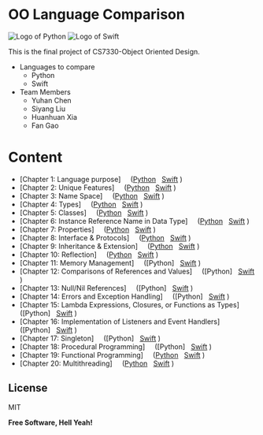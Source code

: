 # OO Language Comparison

![Logo of Python](https://www.python.org/static/img/python-logo@2x.png) ![Logo of Swift](https://devimages-cdn.apple.com/assets/elements/icons/swift/swift-64x64_2x.png)

This is the final project of CS7330-Object Oriented Design.
- Languages to compare
  - Python
  - Swift
- Team Members
  - Yuhan Chen
  - Siyang Liu
  - Huanhuan Xia
  - Fan Gao

# Content

- [Chapter 1: Language purpose] &nbsp; &nbsp; ([Python](https://github.com/7330-Coder/OOLanguageComparison/blob/master/Chapter1Python.md)  &nbsp; [Swift](https://github.com/7330-Coder/OOLanguageComparison/blob/master/Chapter1Swift.md) )
- [Chapter 2: Unique Features] &nbsp; &nbsp; ([Python](https://github.com/7330-Coder/OOLanguageComparison/blob/master/Chapter2Python.md)  &nbsp; [Swift](https://github.com/7330-Coder/OOLanguageComparison/blob/master/Chapter2Swift.md) )
- [Chapter 3: Name Space] &nbsp; &nbsp; ([Python](https://github.com/7330-Coder/OOLanguageComparison/blob/master/Chapter3Python.md)  &nbsp; [Swift](https://github.com/7330-Coder/OOLanguageComparison/blob/master/Chapter3Swift.md) )
- [Chapter 4: Types] &nbsp; &nbsp; ([Python](https://github.com/7330-Coder/OOLanguageComparison/blob/master/Chapter4Python.md)  &nbsp; [Swift](https://github.com/7330-Coder/OOLanguageComparison/blob/master/Chapter4Swift.md) )
- [Chapter 5: Classes] &nbsp; &nbsp; ([Python](https://github.com/7330-Coder/OOLanguageComparison/blob/master/Chapter5Python.md)  &nbsp; [Swift](https://github.com/7330-Coder/OOLanguageComparison/blob/master/Chapter5Swift.md) )
- [Chapter 6: Instance Reference Name in Data Type] &nbsp; &nbsp; ([Python](https://github.com/7330-Coder/OOLanguageComparison/blob/master/Chapter6Python.md)  &nbsp; [Swift](https://github.com/7330-Coder/OOLanguageComparison/blob/master/Chapter6Swift.md) )
- [Chapter 7: Properties] &nbsp; &nbsp; ([Python](https://github.com/7330-Coder/OOLanguageComparison/blob/master/Chapter7Python.md)  &nbsp; [Swift](https://github.com/7330-Coder/OOLanguageComparison/blob/master/Chapter7Swift.md) )
- [Chapter 8: Interface & Protocols] &nbsp; &nbsp; ([Python](https://github.com/7330-Coder/OOLanguageComparison/blob/master/Chapter8Python.md)  &nbsp; [Swift](https://github.com/7330-Coder/OOLanguageComparison/blob/master/Chapter8Swift.md) )
- [Chapter 9: Inheritance & Extension] &nbsp; &nbsp; ([Python](https://github.com/7330-Coder/OOLanguageComparison/blob/master/Chapter9Python.md)  &nbsp; [Swift](https://github.com/7330-Coder/OOLanguageComparison/blob/master/Chapter9Swift.md) )
- [Chapter 10: Reflection] &nbsp; &nbsp; ([Python](https://github.com/7330-Coder/OOLanguageComparison/blob/master/Chapter10Python.md)  &nbsp; [Swift](https://github.com/7330-Coder/OOLanguageComparison/blob/master/Chapter10Swift.md) )
- [Chapter 11: Memory Management] &nbsp; &nbsp; ([Python]  &nbsp; [Swift](https://github.com/7330-Coder/OOLanguageComparison/blob/master/Chapter11Swift.md) )
- [Chapter 12: Comparisons of References and Values] &nbsp; &nbsp; ([Python]  &nbsp; [Swift](https://github.com/7330-Coder/OOLanguageComparison/blob/master/Chapter12Swift.md) )
- [Chapter 13: Null/Nil References] &nbsp; &nbsp; ([Python]  &nbsp; [Swift](https://github.com/7330-Coder/OOLanguageComparison/blob/master/Chapter13Swift.md) )
- [Chapter 14: Errors and Exception Handling] &nbsp; &nbsp; ([Python]  &nbsp; [Swift](https://github.com/7330-Coder/OOLanguageComparison/blob/master/Chapter14Swift.md) )
- [Chapter 15: Lambda Expressions, Closures, or Functions as Types] &nbsp; &nbsp; ([Python]  &nbsp; [Swift](https://github.com/7330-Coder/OOLanguageComparison/blob/master/Chapter15Swift.md) )
- [Chapter 16: Implementation of Listeners and Event Handlers] &nbsp; &nbsp; ([Python]  &nbsp; [Swift](https://github.com/7330-Coder/OOLanguageComparison/blob/master/Chapter16Swift.md) )
- [Chapter 17: Singleton] &nbsp; &nbsp; ([Python]  &nbsp; [Swift](https://github.com/7330-Coder/OOLanguageComparison/blob/master/Chapter17Swift.md) )
- [Chapter 18: Procedural Programming] &nbsp; &nbsp; ([Python]  &nbsp; [Swift](https://github.com/7330-Coder/OOLanguageComparison/blob/master/Chapter18Swift.md) )
- [Chapter 19: Functional Programming] &nbsp; &nbsp; ([Python](https://github.com/7330-Coder/OOLanguageComparison/blob/master/Chapter19Python.md)  &nbsp; [Swift](https://github.com/7330-Coder/OOLanguageComparison/blob/master/Chapter19Swift.md) )
- [Chapter 20: Multithreading] &nbsp; &nbsp; ([Python](https://github.com/7330-Coder/OOLanguageComparison/blob/master/Chapter20Python.md)  &nbsp; [Swift](https://github.com/7330-Coder/OOLanguageComparison/blob/master/Chapter20Swift.md) )

License
----

MIT


**Free Software, Hell Yeah!**

[//]: # (These are reference links used in the body of this note and get stripped out when the markdown processor does its job. There is no need to format nicely because it shouldn't be seen. Thanks SO - http://stackoverflow.com/questions/4823468/store-comments-in-markdown-syntax)


   [dill]: <https://github.com/joemccann/dillinger>
   [git-repo-url]: <https://github.com/joemccann/dillinger.git>
   [john gruber]: <http://daringfireball.net>
   [df1]: <http://daringfireball.net/projects/markdown/>
   [markdown-it]: <https://github.com/markdown-it/markdown-it>
   [Ace Editor]: <http://ace.ajax.org>
   [node.js]: <http://nodejs.org>
   [Twitter Bootstrap]: <http://twitter.github.com/bootstrap/>
   [jQuery]: <http://jquery.com>
   [@tjholowaychuk]: <http://twitter.com/tjholowaychuk>
   [express]: <http://expressjs.com>
   [AngularJS]: <http://angularjs.org>
   [Gulp]: <http://gulpjs.com>

   [PlDb]: <https://github.com/joemccann/dillinger/tree/master/plugins/dropbox/README.md>
   [PlGh]: <https://github.com/joemccann/dillinger/tree/master/plugins/github/README.md>
   [PlGd]: <https://github.com/joemccann/dillinger/tree/master/plugins/googledrive/README.md>
   [PlOd]: <https://github.com/joemccann/dillinger/tree/master/plugins/onedrive/README.md>
   [PlMe]: <https://github.com/joemccann/dillinger/tree/master/plugins/medium/README.md>
   [PlGa]: <https://github.com/RahulHP/dillinger/blob/master/plugins/googleanalytics/README.md>
